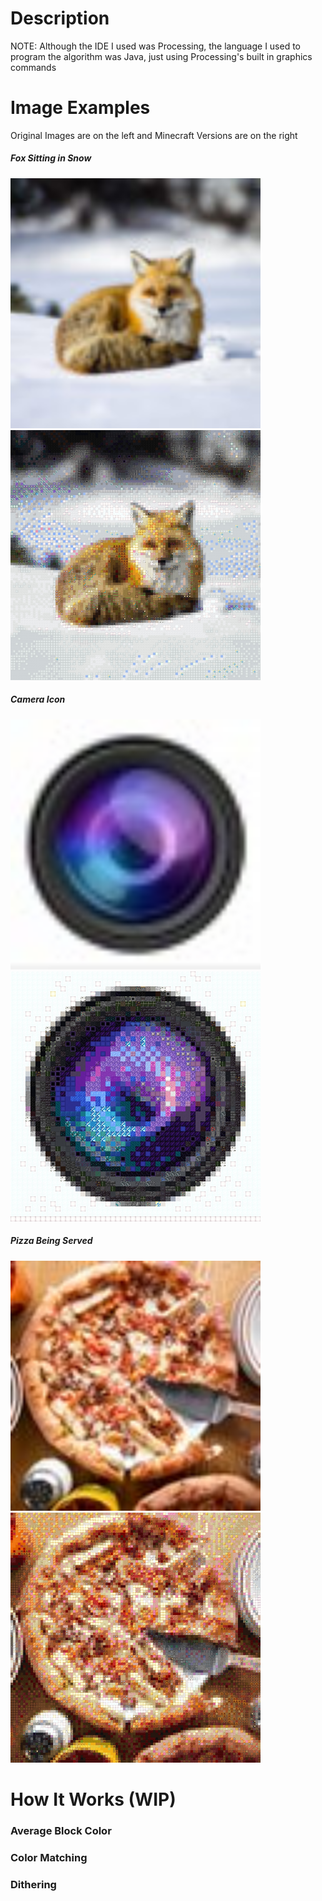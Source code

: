 # Description
NOTE: Although the IDE I used was Processing, the language I used to program the algorithm was Java, just using Processing's built in graphics commands

# Image Examples
Original Images are on the left and Minecraft Versions are on the right
##### Fox Sitting in Snow
<img src = "Fox.jpeg" width=400 alt="Original Fox Image"> <img src = "DitherTwoFox.jpeg" width=400 alt="Minecrat Block Fox Image">
##### Camera Icon
<img src = "Camera.jpg" width=400 alt="Original Camera Icon"> <img src = "DitherTwoCamera.jpg" width=400 alt="Minecrat Block Camera Icon">
##### Pizza Being Served
<img src = "Pizza.jpeg" width=400 alt="Original Camera Icon"> <img src = "DitherTwoPizza.jpeg" width=400 alt="Minecrat Block Camera Icon">

# How It Works (WIP)
### Average Block Color
### Color Matching
### Dithering
